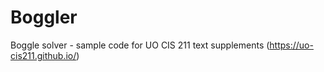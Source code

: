 # Boggler
Boggle solver - sample code for UO CIS 211 text supplements (https://uo-cis211.github.io/)
